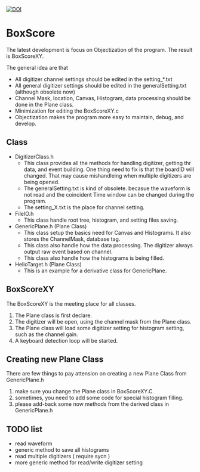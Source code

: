[![DOI](https://zenodo.org/badge/176655556.svg)](https://zenodo.org/badge/latestdoi/176655556)

# BoxScore
The latest development is focus on Objectization of the program.
The result is BoxScoreXY. 

The general idea are that
- All digitizer channel settings should be edited in the setting_*.txt
- All general digitizer settings should be edited in the generalSetting.txt (although obsolete now)
- Channel Mask, location, Canvas, Histogram, data processing should be done in the Plane class.
- Minimization for editing the BoxScoreXY.c
- Objectization makes the program more easy to maintain, debug, and develop.

## Class

- DigitizerClass.h
    - This class provides all the methods for handling digitizer, getting thr data, and event building. One thing need to fix is that the boardID will changed. That may cause mishandleing when multiple digitizers are being opened.
    - The generalSetting.txt is kind of obsolete. becasue the waveform is not read and the coincident Time window can be changed during the program.
    - The setting_X.txt is the place for channel setting.
- FileIO.h
    - This class handle root tree, histogram, and setting files saving.
- GenericPlane.h (Plane Class)
    - This class setup the basics need for Canvas and Histograms. It also stores the ChannelMask, database tag.
    - This class also handle how the data processing. The digitizer always output raw event based on channel. 
    - This class also handle how the histograms is being filled.
- HelioTarget.h (Plane Class)
    - This is an example for a derivative class for GenericPlane.

## BoxScoreXY
The BoxScoreXY is the meeting place for all classes.
1. The Plane class is first declare. 
2. The digitizer will be open, using the channel mask from the Plane class.
3. The Plane class will load some digitizer setting for histogram setting, such as the channel gain.
4. A keyboard detection loop will be started.

## Creating new Plane Class
There are few things to pay attension on creating a new Plane Class from GenericPlane.h
1. make sure you change the Plane class in BoxScoreXY.C
2. sometimes, you need to add some code for special histogram filling.
3. please add-back some now methods from the derived class in GenericPlane.h

## TODO list
- read waveform
- generic method to save all histograms
- read multiple digitizers ( require sycn )
- more generic method for read/write digitizer setting
